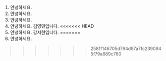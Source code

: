 1. 안녕하세요.
2. 안녕하세요.
3. 안녕하세요.
4. 안녕하세요. 김영민입니다.
<<<<<<< HEAD
5. 안녕하세요. 강서현입니다.
=======
5. 안녕하세요.
>>>>>>> 2581f146705d794d97a7fc2390945f79a689c760


